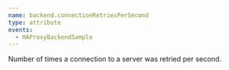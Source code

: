 ```yaml
---
name: backend.connectionRetriesPerSecond
type: attribute
events:
  - HAProxyBackendSample
---
```


Number of times a connection to a server was retried per second.